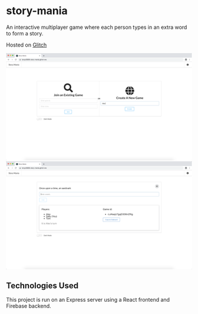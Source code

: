 # story-mania

An interactive multiplayer game where each person types in an extra word to form a story.

Hosted on [Glitch](https://tonyz0909-story-mania.glitch.me/)

![welcome screen](images/image1.png)
![game screen](images/image2.png)


## Technologies Used

This project is run on an Express server using a React frontend and Firebase backend.


